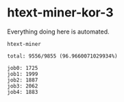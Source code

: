 # htext-miner-kor-3

Everything doing here is automated.

```
htext-miner

total: 9556/9855 (96.9660071029934%)

job0: 1725
job1: 1999
job2: 1887
job3: 2062
job4: 1883
```